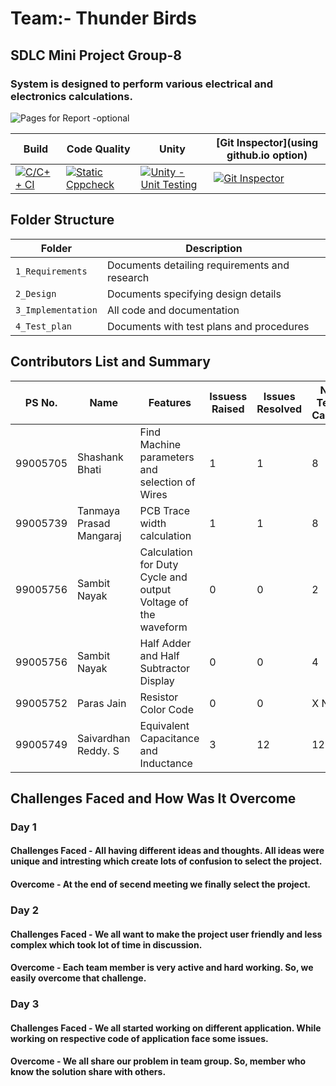 # Team:- Thunder Birds

## SDLC Mini Project Group-8

### System is designed to perform various electrical and electronics calculations.

![Pages for Report -optional](https://www.fanucamerica.com/images/default-source/cnc-images/simulators/cncsimulator555x232024e18b7eac54234ad38f6fd73c47482.png?sfvrsn=d7c3b47b_0)





Build | Code Quality | Unity | [Git Inspector](using github.io option)
------|----------|-------|--------------
[![C/C++ CI](https://github.com/tanmaya191/tanmaya191-SDLC_8_Thunderbirds/actions/workflows/c-cpp.yml/badge.svg)](https://github.com/tanmaya191/tanmaya191-SDLC_8_Thunderbirds/actions/workflows/c-cpp.yml) | [![Static Cppcheck](https://github.com/tanmaya191/tanmaya191-SDLC_8_Thunderbirds/actions/workflows/cppcheck.yml/badge.svg)](https://github.com/tanmaya191/tanmaya191-SDLC_8_Thunderbirds/action/workflows/cppcheck.yml)| [![Unity - Unit Testing](https://github.com/tanmaya191/tanmaya191-SDLC_8_Thunderbirds/actions/workflows/unity.yml/badge.svg)](https://github.com/tanmaya191/tanmaya191-SDLC_8_Thunderbirds/actions/workflows/unity.yml)| [![Git Inspector](https://github.com/tanmaya191/tanmaya191-SDLC_8_Thunderbirds/actions/workflows/gitinspector.yml/badge.svg)](https://github.com/tanmaya191/tanmaya191-SDLC_8_Thunderbirds/actions/workflows/gitinspector.yml)


## Folder Structure
Folder             | Description
-------------------| -----------------------------------------
`1_Requirements`   | Documents detailing requirements and research
`2_Design`         | Documents specifying design details
`3_Implementation` | All code and documentation
`4_Test_plan`      | Documents with test plans and procedures

## Contributors List and Summary

PS No. |  Name   |    Features    | Issuess Raised |Issues Resolved|No Test Cases|Test Case Pass
-------|---------|----------------|----------------|---------------|-------------|--------------
99005705 | Shashank Bhati  | Find Machine parameters and selection of Wires   | 1     | 1  | 8   | 8     
99005739 | Tanmaya Prasad Mangaraj  | PCB Trace width calculation   | 1     | 1  | 8   | 8  
99005756 | Sambit Nayak             | Calculation for Duty Cycle and output Voltage of the waveform| 0| 0| 2|2
99005756 | Sambit Nayak             | Half Adder and Half Subtractor Display                      | 0| 0| 4| 4
99005752 | Paras Jain               |Resistor Color Code            | 0     | 0  |X No   |X No     
99005749 | Saivardhan Reddy. S      | Equivalent Capacitance and Inductance | 3 | 12 | 12 |

## Challenges Faced and How Was It Overcome

### Day 1 

#### Challenges Faced - All having different ideas and thoughts. All ideas were unique and intresting which create lots of confusion to select the project.

#### Overcome - At the end of secend meeting we finally select the project.


### Day 2

#### Challenges Faced - We all want to make the project user friendly and less complex which took lot of time in discussion. 

#### Overcome - Each team member is very active and hard working. So, we easily overcome that challenge.


### Day 3

#### Challenges Faced - We all started working on different application. While working on respective code of application face some issues. 

#### Overcome - We all share our problem in team group. So, member who know the solution share with others.



